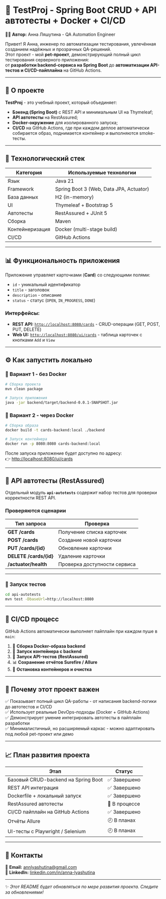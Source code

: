 # 🧩 TestProj - Spring Boot CRUD + API автотесты + Docker + CI/CD

👩‍💻 **Автор:** Анна Ляшутина - QA Automation Engineer

Привет! Я Анна, инженер по автоматизации тестирования, увлечённая созданием надёжных и прозрачных QA-решений.  
Этот проект - мой **pet-проект**, демонстрирующий полный цикл тестирования серверного приложения:  
от **разработки backend-сервиса на Spring Boot** до **автоматизации API-тестов и CI/CD-пайплайна** на GitHub Actions.

---

## 🚀 О проекте

**TestProj** - это учебный проект, который объединяет:
- **Бэкенд (Spring Boot)** с REST API и минимальным UI на Thymeleaf;
- **API автотесты** на RestAssured;
- **Docker-окружение** для изолированного запуска;
- **CI/CD** на GitHub Actions, где при каждом деплое автоматически собирается образ, поднимается контейнер и выполняются smoke-тесты.

---

## 🧱 Технологический стек

| Категория | Используемые технологии |
|------------|--------------------------|
| Язык | Java 21 |
| Framework | Spring Boot 3 (Web, Data JPA, Actuator) |
| База данных | H2 (in-memory) |
| UI | Thymeleaf + Bootstrap 5 |
| Автотесты | RestAssured + JUnit 5 |
| Сборка | Maven |
| Контейнеризация | Docker (multi-stage build) |
| CI/CD | GitHub Actions |

---

## 📊 Функциональность приложения

Приложение управляет карточками (**Card**) со следующими полями:
- `id` - уникальный идентификатор
- `title` - заголовок
- `description` - описание
- `status` - статус (`OPEN`, `IN_PROGRESS`, `DONE`)

### Интерфейсы:
- **REST API:** [`http://localhost:8080/cards`](http://localhost:8080/cards) - CRUD-операции (GET, POST, PUT, DELETE)
- **Web UI:** [`http://localhost:8080/ui/cards`](http://localhost:8080/ui/cards) - таблица карточек с кнопками `Add` и `View`

---

## ⚙️ Как запустить локально

### 🧱 Вариант 1 - без Docker

```bash
# Сборка проекта
mvn clean package

# Запуск приложения
java -jar backend/target/backend-0.0.1-SNAPSHOT.jar
```

### 🐳 Вариант 2 - через Docker

```bash
# Сборка образа
docker build -t cards-backend:local ./backend

# Запуск контейнера
docker run -p 8080:8080 cards-backend:local
```
После запуска приложение будет доступно по адресу:  
👉 [http://localhost:8080/ui/cards](http://localhost:8080/ui/cards)

---

## 🧪 API автотесты (RestAssured)

Отдельный модуль **`api-autotests`** содержит набор тестов для проверки корректности REST API.

### Проверяются сценарии

| Тип запроса | Проверка |
|--------------|-----------|
| **GET /cards** | Получение списка карточек |
| **POST /cards** | Создание новой карточки |
| **PUT /cards/{id}** | Обновление карточки |
| **DELETE /cards/{id}** | Удаление карточки |
| **/actuator/health** | Проверка доступности сервиса |

---

### 🔧 Запуск тестов

```bash
cd api-autotests
mvn test -DbaseUrl=http://localhost:8080
```

---

## 🔄 CI/CD процесс

GitHub Actions автоматически выполняет пайплайн при каждом пуше в `main`:

1. 🧱 **Сборка Docker-образа backend**
2. 🚀 **Запуск контейнера с backend**
3. 🧪 **Запуск API-тестов (RestAssured)**
4. 📊 **Сохранение отчётов Surefire / Allure**
5. 🧹 **Остановка контейнеров и очистка**

---

## 🌟 Почему этот проект важен

✅ Показывает полный цикл QA-работы - от написания backend-логики до автотестов и CI/CD  
✅ Использует реальные DevOps-подходы (Docker + GitHub Actions)  
✅ Демонстрирует умение интегрировать автотесты в пайплайн разработки  
✅ Минималистичный, но расширяемый каркас - можно адаптировать под любой pet-проект или демо

---

## 📈 План развития проекта

| Этап | Статус |
|------|--------|
| Базовый CRUD-backend на Spring Boot | ✅ Завершено |
| REST API интеграция | ✅ Завершено |
| Dockerfile + локальный запуск | ✅ Завершено |
| RestAssured автотесты | 🚧 В процессе |
| CI/CD пайплайн на GitHub Actions | ✅ Завершено |
| Отчёты Allure | 🕗 В планах |
| UI-тесты с Playwright / Selenium | 🕗 В планах |

---

## 💬 Контакты

📩 **Email:** [annlyashutina@gmail.com](mailto:annlyashutina@gmail.com)  
🔗 **LinkedIn:** [linkedin.com/in/anna-lyashutina](https://www.linkedin.com/in/anna-lyashutina)

---

✨ *Этот README будет обновляться по мере развития проекта. Следите за обновлениями!*
